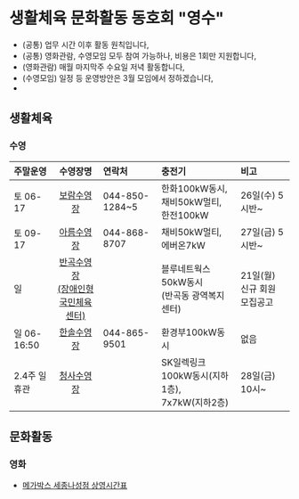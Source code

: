# 생활체육 문화활동 동호회 "영수"  
- (공통) 업무 시간 이후 활동 원칙입니다,  
- (공통) 영화관람, 수영모임 모두 참여 가능하나, 비용은 1회만 지원합니다,  
- (영화관람) 매월 마지막주 수요일 저녁 활동합니다,  
- (수영모임) 일정 등 운영방안은 3월 모임에서 정하겠습니다,  
-   
## 생활체육
### 수영

| 주말운영 | 수영장명 | 연락처 | 충전기 | 비고 |  
|:--------|:--------:|:------|:------|:------|
| 토 06-17 | <a href="https://www.sjfmc.or.kr/boram.do" target="_blank" rel="noopener noreferrer">보람수영장</a> | 044-850-1284~5 | 한화100kW동시, 채비50kW멀티,<br>한전100kW | 26일(수) 5시반~ |
| 토 09-17 | <a href="https://www.sj-sporex.co.kr/m01/1/" target="_blank" rel="noopener noreferrer">아름수영장</a> | 044-868-8707 | 채비50kW멀티, 에버온7kW | 27일(금) 5시반~ |
| 일  | <a href="https://www.sjfmc.or.kr/pc.do" target="_blank" rel="noopener noreferrer">반곡수영장<br>(장애인형 국민체육센터)</a> |  | 블루네트웍스50kW동시<br>(반곡동 광역복지센터) | 21일(월) 신규 회원 모집공고 |
| 일 06-16:50 | <a href="https://www.sj-sporex.co.kr/m0110004/1/" target="_blank" rel="noopener noreferrer">한솔수영장</a> | 044-865-9501 | 환경부100kW동시 | 없음 |
| 2.4주 일휴관 | <a href="https://www.sj-sporex.co.kr/m0110004/1/" target="_blank" rel="noopener noreferrer">청사수영장</a> |  | SK일렉링크100kW동시(지하1층),<br>7x7kW(지하2층) | 28일(금) 10시~ |

## 문화활동
### 영화
- [메가박스 세종나성점 상영시간표](https://www.megabox.co.kr/booking/timetable)  
